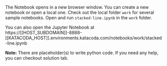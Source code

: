 The Notebook opens in a new browser window. You can create a new notebook or open a local one. Check out the local folder `work` for several sample notebooks. Open and run `stacked-line.ipynb` in the `work` folder.

You can also open the Jupyter Notebook at https://[[HOST_SUBDOMAIN]]-8888-[[KATACODA_HOST]].environments.katacoda.com/notebooks/work/stacked-line.ipynb

**Note:**
There are placeholder(s) to write python code. If you need any help, you can checkout solution tab.